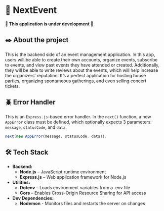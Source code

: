 # 📌 NextEvent

**🚧 This application is under development 🚧**

## ✒️ About the project

This is the backend side of an event management application. In this app, users will be able to create their own accounts, organize events, subscribe to events, and view past events they have attended or created. Additionally, they will be able to write reviews about the events, which will help increase the organizers’ reputation. It’s a perfect application for hosting house parties, organizing spontaneous gatherings, and even selling concert tickets.

## 🪲 Error Handler

This is an `Express.js`-based error handler. In the `next()` function, a new `AppError` class must be defined, which optionally expects 3 parameters: `message`, `statusCode`, and `data`.

```js
next(new AppError(message, statusCode, data));
```

## 🛠️ Tech Stack

- **Backend:**
  - **Node.js** – JavaScript runtime environment
  - **Express.js** – Web application framework for Node.js
- **Utilities:**
  - **Dotenv** – Loads environment variables from a .env file
  - **Cors** – Enables Cross-Origin Resource Sharing for API access
- **Dev Dependencies:**
  - **Nodemon** - Monitors files and restarts the server on changes

